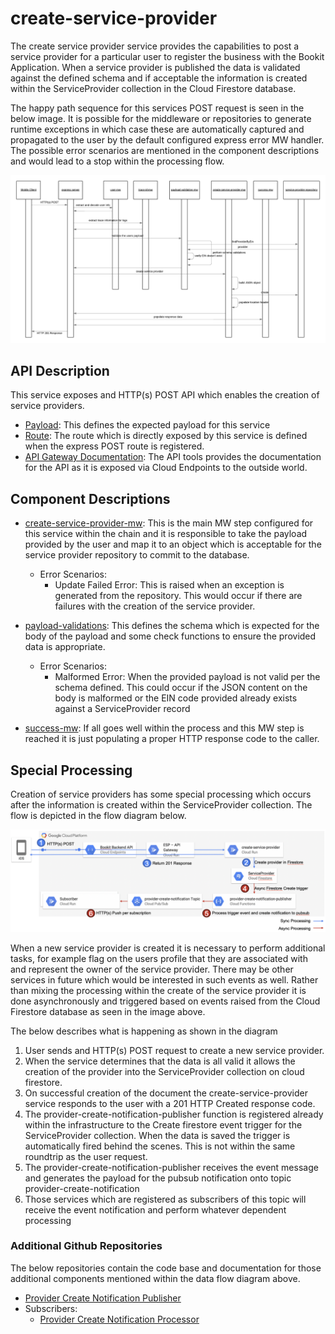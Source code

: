 # create-service-provider

The create service provider service provides the capabilities to post a service provider for a particular user to register the business with the Bookit Application. When a service provider is published the data is validated against the defined schema and if acceptable the information is created within the ServiceProvider collection in the Cloud Firestore database.

The happy path sequence for this services POST request is seen in the below image. It is possible for the middleware or repositories to generate runtime exceptions in which case these are automatically captured and propagated to the user by the default configured express error MW handler. The possible error scenarios are mentioned in the component descriptions and would lead to a stop within the processing flow.

[![create-service-provider-sequence](../../../docs/images/create-service-provider-sequence.png)](../../../docs/images/create-service-provider-sequence.png)

## API Description

This service exposes and HTTP(s) POST API which enables the creation of service providers.

- [Payload](./src/payload-validations.js): This defines the expected payload for this service
- [Route](./src/index.js): The route which is directly exposed by this service is defined when the express POST route is registered.
- [API Gateway Documentation](https://endpointsportal.bookit-app-260021.cloud.goog/docs/esp-fjwomrdjca-ue.a.run.app/0/routes/provider/post): The API tools provides the documentation for the API as it is exposed via Cloud Endpoints to the outside world. 

## Component Descriptions

- [create-service-provider-mw](./src/create-service-provider-mw.js): This is the main MW step configured for this service within the chain and it is responsible to take the payload provided by the user and map it to an object which is acceptable for the service provider repository to commit to the database.

  - Error Scenarios:
    - Update Failed Error: This is raised when an exception is generated from the repository. This would occur if there are failures with the creation of the service provider.

- [payload-validations](./src/payload-validations.js): This defines the schema which is expected for the body of the payload and some check functions to ensure the provided data is appropriate.

  - Error Scenarios:
    - Malformed Error: When the provided payload is not valid per the schema defined. This could occur if the JSON content on the body is malformed or the EIN code provided already exists against a ServiceProvider record

- [success-mw](./src/success-mw.js): If all goes well within the process and this MW step is reached it is just populating a proper HTTP response code to the caller.

## Special Processing

Creation of service providers has some special processing which occurs after the information is created within the ServiceProvider collection. The flow is depicted in the flow diagram below.

[![create-provider-special-processing](../../../docs/images/create-provider-special-processing.png)](../../../docs/images/create-provider-special-processing.png)

When a new service provider is created it is necessary to perform additional tasks, for example flag on the users profile that they are associated with and represent the owner of the service provider. There may be other services in future which would be interested in such events as well. Rather than mixing the processing within the create of the service provider it is done asynchronously and triggered based on events raised from the Cloud Firestore database as seen in the image above.

The below describes what is happening as shown in the diagram

1. User sends and HTTP(s) POST request to create a new service provider.
2. When the service determines that the data is all valid it allows the creation of the provider into the ServiceProvider collection on cloud firestore.
3. On successful creation of the document the create-service-provider service responds to the user with a 201 HTTP Created response code.
4. The provider-create-notification-publisher function is registered already within the infrastructure to the Create firestore event trigger for the ServiceProvider collection. When the data is saved the trigger is automatically fired behind the scenes. This is not within the same roundtrip as the user request.
5. The provider-create-notification-publisher receives the event message and generates the payload for the pubsub notification onto topic provider-create-notification
6. Those services which are registered as subscribers of this topic will receive the event notification and perform whatever dependent processing

### Additional Github Repositories

The below repositories contain the code base and documentation for those additional components mentioned within the data flow diagram above.

- [Provider Create Notification Publisher](https://github.com/bookit-app/provider-create-notification-publisher)
- Subscribers:
  - [Provider Create Notification Processor](https://github.com/bookit-app/profile-services/tree/master/src/services/provider-create-notification-processor)
